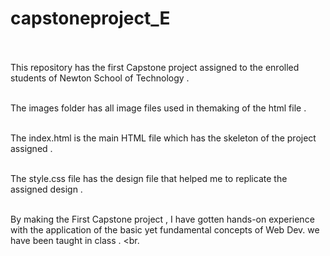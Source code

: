 # capstoneproject_E <br><br>

This repository has the first Capstone project assigned to the enrolled students of Newton School of Technology .<br><br>

The images folder has all image files used in themaking of the html file .<br><br>

The index.html is the main HTML file which has the skeleton of the project assigned .<br><br>

The style.css file has the design file that helped me to replicate the assigned design . <br><br>

By making the First Capstone project , I have gotten hands-on experience with the application of the basic yet fundamental concepts of Web Dev. we have been taught in class . <br.<br>
